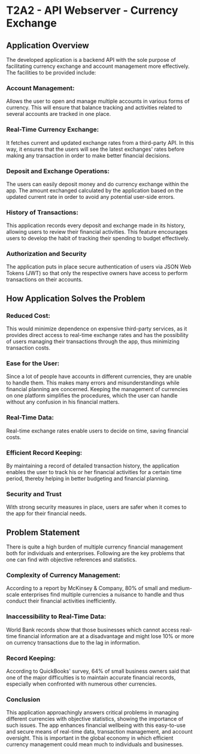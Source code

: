 # T2A2 - API Webserver - Currency Exchange

## Application Overview
The developed application is a backend API with the sole purpose of facilitating currency exchange and account management more effectively. The facilities to be provided include:

### Account Management:

Allows the user to open and manage multiple accounts in various forms of currency. This will ensure that balance tracking and activities related to several accounts are tracked in one place.

### Real-Time Currency Exchange:

It fetches current and updated exchange rates from a third-party API. In this way, it ensures that the users will see the latest exchanges' rates before making any transaction in order to make better financial decisions.

### Deposit and Exchange Operations:

The users can easily deposit money and do currency exchange within the app. The amount exchanged calculated by the application based on the updated current rate in order to avoid any potential user-side errors.

### History of Transactions:

This application records every deposit and exchange made in its history, allowing users to review their financial activities. This feature encourages users to develop the habit of tracking their spending to budget effectively.

### Authorization and Security

The application puts in place secure authentication of users via JSON Web Tokens (JWT) so that only the respective owners have access to perform transactions on their accounts.

## How Application Solves the Problem

### Reduced Cost:

This would minimize dependence on expensive third-party services, as it provides direct access to real-time exchange rates and has the possibility of users managing their transactions through the app, thus minimizing transaction costs.

### Ease for the User:

Since a lot of people have accounts in different currencies, they are unable to handle them. This makes many errors and misunderstandings while financial planning are concerned. Keeping the management of currencies on one platform simplifies the procedures, which the user can handle without any confusion in his financial matters.

### Real-Time Data:

Real-time exchange rates enable users to decide on time, saving financial costs.

### Efficient Record Keeping:

By maintaining a record of detailed transaction history, the application enables the user to track his or her financial activities for a certain time period, thereby helping in better budgeting and financial planning.

### Security and Trust

With strong security measures in place, users are safer when it comes to the app for their financial needs.

## Problem Statement
There is quite a high burden of multiple currency financial management both for individuals and enterprises. Following are the key problems that one can find with objective references and statistics.

### Complexity of Currency Management:

According to a report by McKinsey & Company, 80% of small and medium-scale enterprises find multiple currencies a nuisance to handle and thus conduct their financial activities inefficiently.

### Inaccessibility to Real-Time Data:

World Bank records show that those businesses which cannot access real-time financial information are at a disadvantage and might lose 10% or more on currency transactions due to the lag in information.

### Record Keeping:

According to QuickBooks' survey, 64% of small business owners said that one of the major difficulties is to maintain accurate financial records, especially when confronted with numerous other currencies.

### Conclusion
This application approachingly answers critical problems in managing different currencies with objective statistics, showing the importance of such issues. The app enhances financial wellbeing with this easy-to-use and secure means of real-time data, transaction management, and account oversight. This is important in the global economy in which efficient currency management could mean much to individuals and businesses.